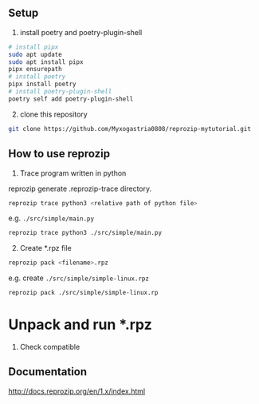 ## Setup

1. install poetry and poetry-plugin-shell 

```sh
# install pipx
sudo apt update
sudo apt install pipx
pipx ensurepath
# install poetry
pipx install poetry
# install poetry-plugin-shell
poetry self add poetry-plugin-shell
```

2. clone this repository

```sh
git clone https://github.com/Myxogastria0808/reprozip-mytutorial.git
```

## How to use reprozip

1. Trace program written in python

reprozip generate .reprozip-trace directory.

```sh
reprozip trace python3 <relative path of python file>
```

e.g. `./src/simple/main.py`

```sh
reprozip trace python3 ./src/simple/main.py
```

2. Create *.rpz file

```sh
reprozip pack <filename>.rpz 
```

e.g. create `./src/simple/simple-linux.rpz`

```sh
reprozip pack ./src/simple/simple-linux.rp
```

# Unpack and run *.rpz

1. Check compatible 

## Documentation

http://docs.reprozip.org/en/1.x/index.html

